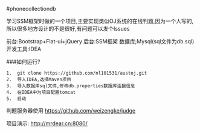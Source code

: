 #phonecollectiondb

学习SSM框架时做的一个项目,主要实现类似OJ系统的在线判题,因为一个人写的,所以很多地方设计的不是很好,有问题可以发个Issues

前台:Bootstrap+Flat-ui+jQuery
后台:SSM框架
数据库;Mysql(sql文件为db.sql)
开发工具:IDEA

###如何运行?
```
1.  git clone https://github.com/nl101531/austoj.git
2.  导入IDEA,选择Maven项目
3.  导入数据库sql文件,修改db.properties数据库连接信息
4.  在IDEA中为项目配置tomcat
5.  启动

```

判题服务器使用 https://github.com/weizengke/judge  

项目演示:  http://mrdear.cn:8080/

